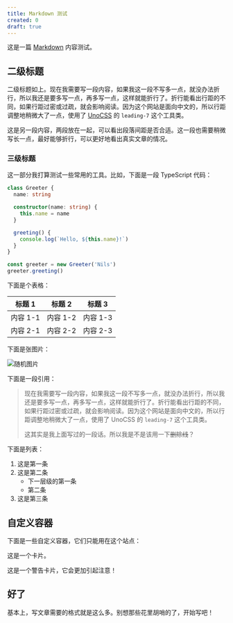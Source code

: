 ```yaml
---
title: Markdown 测试
created: 0
draft: true
---
```


这是一篇 [Markdown](https://markdown.cn/) 内容测试。

## 二级标题

二级标题如上。现在我需要写一段内容，如果我这一段不写多一点，就没办法折行，所以我还是要多写一点，再多写一点，这样就能折行了。折行能看出行距的不同，如果行距过密或过疏，就会影响阅读。因为这个网站是面向中文的，所以行距调整地稍微大了一点，使用了 [UnoCSS](https://unocss.dev/) 的 `leading-7` 这个工具类。

这是另一段内容，两段放在一起，可以看出段落间距是否合适。这一段也需要稍微写长一点，最好能够折行，可以更好地看出真实文章的情况。

### 三级标题

这一部分我打算测试一些常用的工具。比如，下面是一段 TypeScript 代码：

```ts
class Greeter {
  name: string

  constructor(name: string) {
    this.name = name
  }

  greeting() {
    console.log(`Hello, ${this.name}!`)
  }
}

const greeter = new Greeter('Nils')
greeter.greeting()
```

下面是个表格：

|标题 1|标题 2|标题 3|
|-|-|-|
|内容 1-1|内容 1-2|内容 1-3|
|内容 2-1|内容 2-2|内容 2-3|

下面是张图片：

![随机图片](https://picsum.photos/600/300 "这里是图片的辅助说明，也可以没有。是自己写了一个 rehype 插件。")

下面是一段引用：

> 现在我需要写一段内容，如果我这一段不写多一点，就没办法折行，所以我还是要多写一点，再多写一点，这样就能折行了。折行能看出行距的不同，如果行距过密或过疏，就会影响阅读。因为这个网站是面向中文的，所以行距调整地稍微大了一点，使用了 UnoCSS 的 `leading-7` 这个工具类。
> 
> 这其实是我上面写过的一段话。所以我是不是该用一下~~删除线~~？

下面是列表：

1. 这是第一条
2. 这是第二条
    - 下一层级的第一条
    - 第二条
3. 这是第三条

## 自定义容器

下面是一些自定义容器，它们只能用在这个站点：

<div class="card">

这是一个卡片。

</div>

<div class="card caution">

这是一个警告卡片，它会更加引起注意！

</div>

## 好了

基本上，写文章需要的格式就是这么多。别想那些花里胡哨的了，开始写吧！
